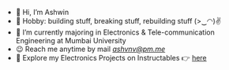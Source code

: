 - 👋 Hi, I’m Ashwin
- 👀 Hobby: building stuff, breaking stuff, rebuilding stuff (>‿◠)✌
- 🌱 I’m currently majoring in Electronics & Tele-communication Engineering at Mumbai University
- 😉 Reach me anytime by mail *ashvnv@pm.me*
- 🤖 Explore my Electronics Projects on Instructables 👉 [here](https://www.instructables.com/member/ashvnv/)
<!---
ashvnv/ashvnv is a ✨ special ✨ repository because its `README.md` (this file) appears on your GitHub profile.
You can click the Preview link to take a look at your changes.
--->
